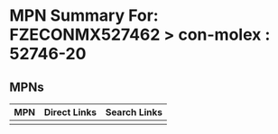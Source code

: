 



# MPN Summary For: FZECONMX527462 > con-molex : 52746-20

## MPNs
  

|MPN|Direct Links|Search Links|
| :--- | :--- | :--- |
||||
